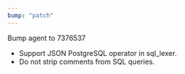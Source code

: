 ```yaml
---
bump: "patch"
---
```


Bump agent to 7376537

- Support JSON PostgreSQL operator in sql_lexer.
- Do not strip comments from SQL queries.
